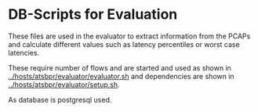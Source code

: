 # DB-Scripts for Evaluation
These files are used in the evaluator to extract information from the PCAPs and calculate different values such as latency percentiles or worst case latencies.

These require number of flows and are started and used as shown in [../hosts/atsbpr/evaluator/evaluator.sh]([../hosts/atsbpr/evaluator/evaluator.sh]) and dependencies are shown in [../hosts/atsbpr/evaluator/setup.sh](../hosts/atsbpr/evaluator/setup.sh).

As database is postgresql used.